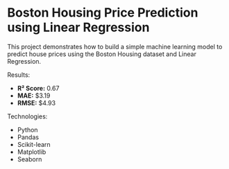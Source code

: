 # Boston Housing Price Prediction using Linear Regression

This project demonstrates how to build a simple machine learning model to predict house prices using the Boston Housing dataset and Linear Regression.

Results:

- **R² Score:** 0.67  
- **MAE:** \$3.19  
- **RMSE:** \$4.93  

Technologies:

- Python
- Pandas
- Scikit-learn
- Matplotlib
- Seaborn
